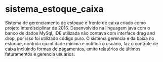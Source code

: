# sistema_estoque_caixa
Sistema de gerenciamento de estoque e frente de caixa criado como projeto interdisciplinar de 2016.
Desenvolvido na linguagem java com o banco de dados MySql, IDE utilizada não contava com interface drag and drop, por isso
foi utilizado código puro.
O sistema gerencia e da baixa no estoque, controla quantidade mínima e notifica o usuário, faz o controle de caixa incluindo
formas de pagamentos, emite relatórios de últimos faturamentos e gerencia usuários.
